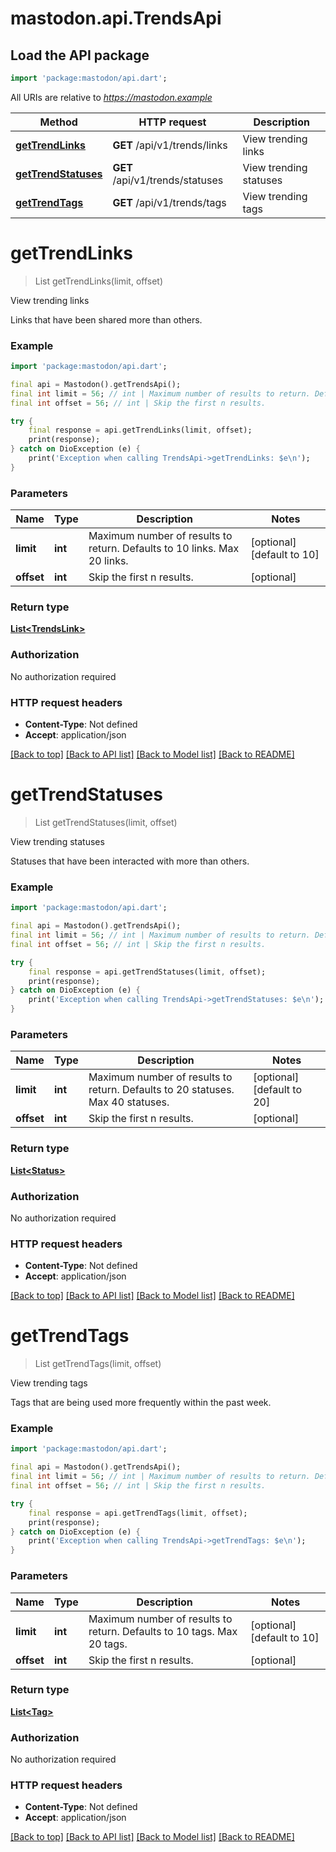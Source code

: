 # mastodon.api.TrendsApi

## Load the API package
```dart
import 'package:mastodon/api.dart';
```

All URIs are relative to *https://mastodon.example*

Method | HTTP request | Description
------------- | ------------- | -------------
[**getTrendLinks**](TrendsApi.md#gettrendlinks) | **GET** /api/v1/trends/links | View trending links
[**getTrendStatuses**](TrendsApi.md#gettrendstatuses) | **GET** /api/v1/trends/statuses | View trending statuses
[**getTrendTags**](TrendsApi.md#gettrendtags) | **GET** /api/v1/trends/tags | View trending tags


# **getTrendLinks**
> List<TrendsLink> getTrendLinks(limit, offset)

View trending links

Links that have been shared more than others.

### Example
```dart
import 'package:mastodon/api.dart';

final api = Mastodon().getTrendsApi();
final int limit = 56; // int | Maximum number of results to return. Defaults to 10 links. Max 20 links.
final int offset = 56; // int | Skip the first n results.

try {
    final response = api.getTrendLinks(limit, offset);
    print(response);
} catch on DioException (e) {
    print('Exception when calling TrendsApi->getTrendLinks: $e\n');
}
```

### Parameters

Name | Type | Description  | Notes
------------- | ------------- | ------------- | -------------
 **limit** | **int**| Maximum number of results to return. Defaults to 10 links. Max 20 links. | [optional] [default to 10]
 **offset** | **int**| Skip the first n results. | [optional] 

### Return type

[**List&lt;TrendsLink&gt;**](TrendsLink.md)

### Authorization

No authorization required

### HTTP request headers

 - **Content-Type**: Not defined
 - **Accept**: application/json

[[Back to top]](#) [[Back to API list]](../README.md#documentation-for-api-endpoints) [[Back to Model list]](../README.md#documentation-for-models) [[Back to README]](../README.md)

# **getTrendStatuses**
> List<Status> getTrendStatuses(limit, offset)

View trending statuses

Statuses that have been interacted with more than others.

### Example
```dart
import 'package:mastodon/api.dart';

final api = Mastodon().getTrendsApi();
final int limit = 56; // int | Maximum number of results to return. Defaults to 20 statuses. Max 40 statuses.
final int offset = 56; // int | Skip the first n results.

try {
    final response = api.getTrendStatuses(limit, offset);
    print(response);
} catch on DioException (e) {
    print('Exception when calling TrendsApi->getTrendStatuses: $e\n');
}
```

### Parameters

Name | Type | Description  | Notes
------------- | ------------- | ------------- | -------------
 **limit** | **int**| Maximum number of results to return. Defaults to 20 statuses. Max 40 statuses. | [optional] [default to 20]
 **offset** | **int**| Skip the first n results. | [optional] 

### Return type

[**List&lt;Status&gt;**](Status.md)

### Authorization

No authorization required

### HTTP request headers

 - **Content-Type**: Not defined
 - **Accept**: application/json

[[Back to top]](#) [[Back to API list]](../README.md#documentation-for-api-endpoints) [[Back to Model list]](../README.md#documentation-for-models) [[Back to README]](../README.md)

# **getTrendTags**
> List<Tag> getTrendTags(limit, offset)

View trending tags

Tags that are being used more frequently within the past week.

### Example
```dart
import 'package:mastodon/api.dart';

final api = Mastodon().getTrendsApi();
final int limit = 56; // int | Maximum number of results to return. Defaults to 10 tags. Max 20 tags.
final int offset = 56; // int | Skip the first n results.

try {
    final response = api.getTrendTags(limit, offset);
    print(response);
} catch on DioException (e) {
    print('Exception when calling TrendsApi->getTrendTags: $e\n');
}
```

### Parameters

Name | Type | Description  | Notes
------------- | ------------- | ------------- | -------------
 **limit** | **int**| Maximum number of results to return. Defaults to 10 tags. Max 20 tags. | [optional] [default to 10]
 **offset** | **int**| Skip the first n results. | [optional] 

### Return type

[**List&lt;Tag&gt;**](Tag.md)

### Authorization

No authorization required

### HTTP request headers

 - **Content-Type**: Not defined
 - **Accept**: application/json

[[Back to top]](#) [[Back to API list]](../README.md#documentation-for-api-endpoints) [[Back to Model list]](../README.md#documentation-for-models) [[Back to README]](../README.md)


